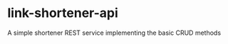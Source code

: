 link-shortener-api
==================

A simple shortener REST  service implementing the basic CRUD methods
